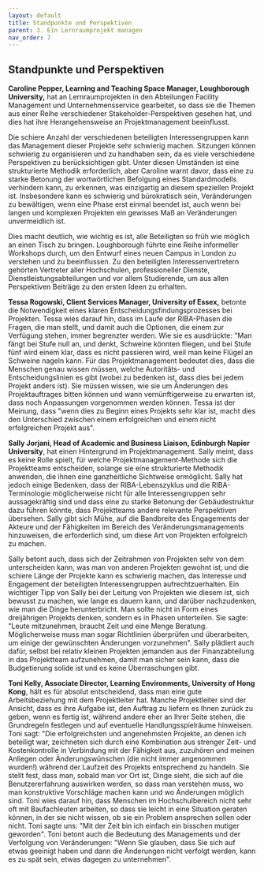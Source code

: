 ```yaml
---
layout: default
title: Standpunkte und Perspektiven
parent: 3. Ein Lernraumprojekt managen
nav_order: 7
---
```


## Standpunkte und Perspektiven
**Caroline Pepper, Learning and Teaching Space Manager, Loughborough
University,** hat an Lernraumprojekten in den Abteilungen Facility
Management und Unternehmensservice gearbeitet, so dass sie die Themen
aus einer Reihe verschiedener Stakeholder-Perspektiven gesehen hat, und
dies hat ihre Herangehensweise an Projektmanagement beeinflusst.

Die schiere Anzahl der verschiedenen beteiligten Interessengruppen kann
das Management dieser Projekte sehr schwierig machen. Sitzungen können
schwierig zu organisieren und zu handhaben sein, da es viele
verschiedene Perspektiven zu berücksichtigen gibt. Unter diesen
Umständen ist eine strukturierte Methodik erforderlich, aber Caroline
warnt davor, dass eine zu starke Betonung der wortwörtlichen Befolgung
eines Standardmodells verhindern kann, zu erkennen, was einzigartig an
diesem speziellen Projekt ist. Insbesondere kann es schwierig und
bürokratisch sein, Veränderungen zu bewältigen, wenn eine Phase erst
einmal beendet ist, auch wenn bei langen und komplexen Projekten ein
gewisses Maß an Veränderungen unvermeidlich ist.

Dies macht deutlich, wie wichtig es ist, alle Beteiligten so früh wie
möglich an einen Tisch zu bringen. Loughborough führte eine Reihe
informeller Workshops durch, um den Entwurf eines neuen Campus in London
zu verstehen und zu beeinflussen. Zu den beteiligten
Interessenvertretern gehörten Vertreter aller Hochschulen,
professioneller Dienste, Dienstleistungsabteilungen und vor allem
Studierende, um aus allen Perspektiven Beiträge zu den ersten Ideen zu
erhalten.

**Tessa Rogowski, Client Services Manager, University of Essex,**
betonte die Notwendigkeit eines klaren Entscheidungsfindungsprozesses
bei Projekten. Tessa wies darauf hin, dass im Laufe der RIBA-Phasen die
Fragen, die man stellt, und damit auch die Optionen, die einem zur
Verfügung stehen, immer begrenzter werden. Wie sie es ausdrückte: "Man
fängt bei Stufe null an, und denkt, Schweine könnten fliegen, und bei
Stufe fünf wird einem klar, dass es nicht passieren wird, weil man keine
Flügel an Schweine nageln kann. Für das Projektmanagement bedeutet dies,
dass die Menschen genau wissen müssen, welche Autoritäts- und
Entscheidungslinien es gibt (wobei zu bedenken ist, dass dies bei jedem
Projekt anders ist). Sie müssen wissen, wie sie um Änderungen des
Projektauftrages bitten können und wann vernünftigerweise zu erwarten
ist, dass noch Anpassungen vorgenommen werden können. Tessa ist der
Meinung, dass "wenn dies zu Beginn eines Projekts sehr klar ist, macht
dies den Unterschied zwischen einem erfolgreichen und einem nicht
erfolgreichen Projekt aus".

**Sally Jorjani, Head of Academic and Business Liaison, Edinburgh Napier
University**, hat einen Hintergrund im Projektmanagement. Sally meint,
dass es keine Rolle spielt, für welche Projektmanagement-Methode sich
die Projektteams entscheiden, solange sie eine strukturierte Methodik
anwenden, die ihnen eine ganzheitliche Sichtweise ermöglicht. Sally hat
jedoch einige Bedenken, dass der RIBA-Lebenszyklus und die
RIBA-Terminologie möglicherweise nicht für alle Interessengruppen sehr
aussagekräftig sind und dass eine zu starke Betonung der Gebäudestruktur
dazu führen könnte, dass Projektteams andere relevante Perspektiven
übersehen. Sally gibt sich Mühe, auf die Bandbreite des Engagements der
Akteure und der Fähigkeiten im Bereich des Veränderungsmanagements
hinzuweisen, die erforderlich sind, um diese Art von Projekten
erfolgreich zu machen.

Sally betont auch, dass sich der Zeitrahmen von Projekten sehr von dem
unterscheiden kann, was man von anderen Projekten gewohnt ist, und die
schiere Länge der Projekte kann es schwierig machen, das Interesse und
Engagement der beteiligten Interessengruppen aufrechtzuerhalten. Ein
wichtiger Tipp von Sally bei der Leitung von Projekten wie diesem ist,
sich bewusst zu machen, wie lange es dauern kann, und darüber
nachzudenken, wie man die Dinge herunterbricht. Man sollte nicht in Form
eines dreijährigen Projekts denken, sondern es in Phasen unterteilen.
Sie sagte: "Leute mitzunehmen, braucht Zeit und eine Menge Beratung.
Möglicherweise muss man sogar Richtlinien überprüfen und überarbeiten,
um einige der gewünschten Änderungen vorzunehmen". Sally plädiert auch
dafür, selbst bei relativ kleinen Projekten jemanden aus der
Finanzabteilung in das Projektteam aufzunehmen, damit man sicher sein
kann, dass die Budgetierung solide ist und es keine Überraschungen gibt.

**Toni Kelly, Associate Director, Learning Environments, University of
Hong Kong**, hält es für absolut entscheidend, dass man eine gute
Arbeitsbeziehung mit dem Projektleiter hat. Manche Projektleiter sind
der Ansicht, dass es ihre Aufgabe ist, den Auftrag zu liefern es Ihnen
zurück zu geben, wenn es fertig ist, während andere eher an Ihrer Seite
stehen, die Grundregeln festlegen und auf eventuelle Handlungsspielräume
hinweisen. Toni sagt: "Die erfolgreichsten und angenehmsten Projekte, an
denen ich beteiligt war, zeichneten sich durch eine Kombination aus
strenger Zeit- und Kostenkontrolle in Verbindung mit der Fähigkeit aus,
zuzuhören und meinen Anliegen oder Änderungswünschen (die nicht immer
angenommen wurden!) während der Laufzeit des Projekts entsprechend zu
handeln. Sie stellt fest, dass man, sobald man vor Ort ist, Dinge sieht,
die sich auf die Benutzererfahrung auswirken werden, so dass man
verstehen muss, wo man konstruktive Vorschläge machen kann und wo
Änderungen möglich sind. Toni wies darauf hin, dass Menschen im
Hochschulbereich nicht sehr oft mit Baufachleuten arbeiten, so dass sie
leicht in eine Situation geraten können, in der sie nicht wissen, ob sie
ein Problem ansprechen sollen oder nicht. Toni sagte uns: "Mit der Zeit
bin ich einfach ein bisschen mutiger geworden". Toni betont auch die
Bedeutung des Managements und der Verfolgung von Veränderungen: "Wenn
Sie glauben, dass Sie sich auf etwas geeinigt haben und dann die
Änderungen nicht verfolgt werden, kann es zu spät sein, etwas dagegen zu
unternehmen".
